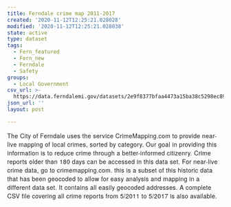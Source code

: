 ```yaml
---
title: Ferndale crime map 2011-2017
created: '2020-11-12T12:25:21.028028'
modified: '2020-11-12T12:25:21.028038'
state: active
type: dataset
tags:
  - Fern_featured
  - Fern_new
  - Ferndale
  - Safety
groups:
  - Local Government
csv_url: >-
  https://data.ferndalemi.gov/datasets/2e9f8377bfaa4473a15ba38c5298ec89_0.csv?outSR=%7B%22latestWkid%22%3A3857%2C%22wkid%22%3A102100%7D
json_url: ''
layout: post

---
```

<span style='font-family: &quot;Avenir Next W01&quot;, &quot;Avenir Next&quot;, Avenir, &quot;Helvetica Neue&quot;, Helvetica, Arial, sans-serif; font-size: 14px; letter-spacing: 0.42px; background-color: rgb(255, 255, 255);'>The City of Ferndale uses the service CrimeMapping.com to provide near-live mapping of local crimes, sorted by category. Our goal in providing this information is to reduce crime through a better-informed citizenry. </span><font style='font-family: &quot;Avenir Next W01&quot;, &quot;Avenir Next W00&quot;, &quot;Avenir Next&quot;, Avenir, &quot;Helvetica Neue&quot;, Helvetica, Arial, sans-serif; font-size: 17px;'><span style='font-size: 14px; letter-spacing: 0.42px;'>Crime reports older than 180 days can be accessed in this data set. For near-live crime data, go to crimemapping.com. this is a subset of this historic data that has been geocoded to allow for easy analysis and mapping in a different data set. It contains all easily geocoded addresses. </span></font><font face='Avenir Next W01, Avenir Next W00, Avenir Next, Avenir, Helvetica Neue, Helvetica, Arial, sans-serif'><span style='font-size: 14px; letter-spacing: 0.42px;'>A complete CSV file covering all crime reports from 5/2011 to 5/2017 is also available.</span></font>

